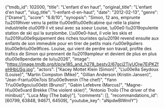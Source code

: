 {"tmdb_id": 102000, "title": "L'enfant d'en haut", "original_title": "L'enfant d'en haut", "slug_title": "l-enfant-d-en-haut", "date": "2012-02-13", "genre": ["Drame"], "score": "6.8/10", "synopsis": "Simon, 12 ans, emprunte l\u2019hiver venu la petite t\u00e9l\u00e9cabine qui relie la plaine industrielle o\u00f9 il vit seul avec sa soeur Louise, \u00e0 l\u2019opulente station de ski qui la surplombe. L\u00e0-haut, il vole les skis et l\u2019\u00e9quipement des riches touristes qu\u2019il revend ensuite aux enfants de son immeuble pour en tirer de petits mais r\u00e9guliers b\u00e9n\u00e9fices. Louise, qui vient de perdre son travail, profite des trafics de Simon qui prennent de l\u2019ampleur et devient de plus en plus d\u00e9pendante de lui\u2026", "image": "https://image.tmdb.org/t/p/w185_and_h278_bestv2/67gci2TjyUOjw7EiPKZfeHHbUSg.jpg", "actors": ["Kacey Mottet Klein (Simon)", "L\u00e9a Seydoux (Louise)", "Martin Compston (Mike)", "Gillian Anderson (Kristin Jansen)", "Jean-Fran\u00e7ois St\u00e9venin (The chef)", "Yann Tr\u00e9gou\u00ebt (Bruno)", "Gabin Lefebvre (Marcus)", "Magne-H\u00e5vard Brekke (The violent skier)", "Antonio Troilo (The driver of the minibus)", "Luca May (The baby)"], "comments": [], "recommandations_id": [60799, 63848, 94671, 64509], "youtube_key": "aNpdwBlWmIY"}